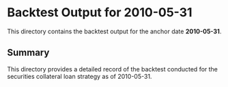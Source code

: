 # Backtest Output for 2010-05-31

This directory contains the backtest output for the anchor date **2010-05-31**.

## Summary

This directory provides a detailed record of the backtest conducted for the securities collateral loan strategy as of 2010-05-31.
